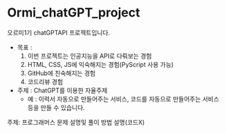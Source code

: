 # Ormi_chatGPT_project
오르미1기 chatGPTAPI 프로젝트입니다.

- 목표 :
    1. 이번 프로젝트는 인공지능을 API로 다뤄보는 경험
    2. HTML, CSS, JS에 익숙해지는 경험(PyScript 사용 가능)
    3. GitHub에 친숙해지는 경험
    4. 코드리뷰 경험
- 주제 : ChatGPT를 이용한 자율주제
    - 예 : 이력서 자동으로 만들어주는 서비스, 코드를 자동으로 만들어주는 서비스 등을 만들 수 있습니다.

주제: 프로그래머스 문제 설명및 풀이 방법 설명(코드X)
